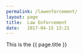 ```yaml
---
permalink: /lawenforcement/
layout: page
title:  Law Enforcement
date:   2017-04-15 13:21
---
```


This is the {{ page.title }}
